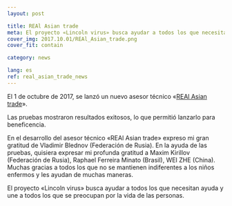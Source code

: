 ```yaml
---
layout: post

title: REAl Asian trade
meta: El proyecto «Lincoln virus» busca ayudar a todos los que necesitan ayuda y une a todos los que se preocupan por la vida de las personas.
cover_img: 2017.10.01/REAl_Asian_trade.png
cover_fit: contain

category: news

lang: es
ref: real_asian_trade_news
---
```


El 1 de octubre de 2017, se lanzó un nuevo asesor técnico «<a href="https://lincolnvirus.com/projects/es/forex/real_asian_trade.html" target="_blank">REAl Asian trade</a>».

Las pruebas mostraron resultados exitosos, lo que permitió lanzarlo para beneficencia.

En el desarrollo del asesor técnico «REAl Asian trade» expreso mi gran gratitud de Vladimir Blednov (Federación de Rusia).
En la ayuda de las pruebas, quisiera expresar mi profunda gratitud a Maxim Kirillov (Federación de Rusia), Raphael Ferreira Minato (Brasil), WEI ZHE (China).
Muchas gracias a todos los que no se mantienen indiferentes a los niños enfermos y les ayudan de muchas maneras.

El proyecto «Lincoln virus» busca ayudar a todos los que necesitan ayuda y une a todos los que se preocupan por la vida de las personas.
